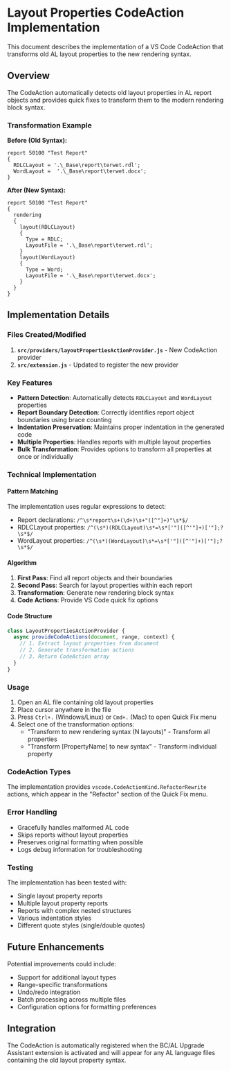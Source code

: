 # Layout Properties CodeAction Implementation

This document describes the implementation of a VS Code CodeAction that transforms old AL layout properties to the new rendering syntax.

## Overview

The CodeAction automatically detects old layout properties in AL report objects and provides quick fixes to transform them to the modern rendering block syntax.

### Transformation Example

**Before (Old Syntax):**
```al
report 50100 "Test Report"
{
  RDLCLayout = '.\_Base\report\terwet.rdl';
  WordLayout =  '.\_Base\report\terwet.docx'; 
}
```

**After (New Syntax):**
```al
report 50100 "Test Report" 
{ 
  rendering 
  { 
    layout(RDLCLayout) 
    { 
      Type = RDLC; 
      LayoutFile = '.\_Base\report\terwet.rdl'; 
    } 
    layout(WordLayout) 
    { 
      Type = Word; 
      LayoutFile = '.\_Base\report\terwet.docx'; 
    } 
  } 
}
```

## Implementation Details

### Files Created/Modified

1. **`src/providers/layoutPropertiesActionProvider.js`** - New CodeAction provider
2. **`src/extension.js`** - Updated to register the new provider

### Key Features

- **Pattern Detection**: Automatically detects `RDLCLayout` and `WordLayout` properties
- **Report Boundary Detection**: Correctly identifies report object boundaries using brace counting
- **Indentation Preservation**: Maintains proper indentation in the generated code
- **Multiple Properties**: Handles reports with multiple layout properties
- **Bulk Transformation**: Provides options to transform all properties at once or individually

### Technical Implementation

#### Pattern Matching
The implementation uses regular expressions to detect:
- Report declarations: `/^\s*report\s+(\d+)\s+"([^"]+)"\s*$/`
- RDLCLayout properties: `/^(\s*)(RDLCLayout)\s*=\s*['"]([^'"]+)['"];?\s*$/`
- WordLayout properties: `/^(\s*)(WordLayout)\s*=\s*['"]([^'"]+)['"];?\s*$/`

#### Algorithm
1. **First Pass**: Find all report objects and their boundaries
2. **Second Pass**: Search for layout properties within each report
3. **Transformation**: Generate new rendering block syntax
4. **Code Actions**: Provide VS Code quick fix options

#### Code Structure
```javascript
class LayoutPropertiesActionProvider {
  async provideCodeActions(document, range, context) {
    // 1. Extract layout properties from document
    // 2. Generate transformation actions
    // 3. Return CodeAction array
  }
}
```

### Usage

1. Open an AL file containing old layout properties
2. Place cursor anywhere in the file
3. Press `Ctrl+.` (Windows/Linux) or `Cmd+.` (Mac) to open Quick Fix menu
4. Select one of the transformation options:
   - "Transform to new rendering syntax (N layouts)" - Transform all properties
   - "Transform [PropertyName] to new syntax" - Transform individual property

### CodeAction Types

The implementation provides `vscode.CodeActionKind.RefactorRewrite` actions, which appear in the "Refactor" section of the Quick Fix menu.

### Error Handling

- Gracefully handles malformed AL code
- Skips reports without layout properties
- Preserves original formatting when possible
- Logs debug information for troubleshooting

### Testing

The implementation has been tested with:
- Single layout property reports
- Multiple layout property reports
- Reports with complex nested structures
- Various indentation styles
- Different quote styles (single/double quotes)

## Future Enhancements

Potential improvements could include:
- Support for additional layout types
- Range-specific transformations
- Undo/redo integration
- Batch processing across multiple files
- Configuration options for formatting preferences

## Integration

The CodeAction is automatically registered when the BC/AL Upgrade Assistant extension is activated and will appear for any AL language files containing the old layout property syntax.
